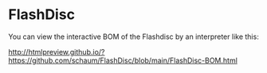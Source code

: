 # FlashDisc

You can view the interactive BOM of the Flashdisc by an interpreter like this: 

http://htmlpreview.github.io/?https://github.com/schaum/FlashDisc/blob/main/FlashDisc-BOM.html
